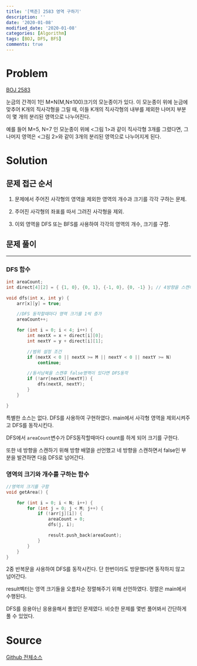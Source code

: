 ```yaml
---
title: '[백준] 2583 영역 구하기'
description: ''
date: '2020-01-08'
modified_date: '2020-01-08'
categories: [Algorithm]
tags: [BOJ, DFS, BFS]
comments: true
---
```


# Problem

[BOJ 2583](https://www.acmicpc.net/problem/2583)

눈금의 간격이 1인 M×N(M,N≤100)크기의 모눈종이가 있다. 이 모눈종이 위에 눈금에 맞추어 K개의 직사각형을 그릴 때, 이들 K개의 직사각형의 내부를 제외한 나머지 부분이 몇 개의 분리된 영역으로 나누어진다.

예를 들어 M=5, N=7 인 모눈종이 위에 <그림 1>과 같이 직사각형 3개를 그렸다면, 그 나머지 영역은 <그림 2>와 같이 3개의 분리된 영역으로 나누어지게 된다.

# Solution

## 문제 접근 순서

1. 문제에서 주어진 사각형의 영역을 제외한 영역의 개수과 크기를 각각 구하는 문제.

2. 주어진 사각형의 좌표를 따서 그려진 사각형을 제외.

3. 이외 영역을 DFS 또는 BFS를 사용하여 각각의 영역의 개수, 크기를 구함.

## 문제 풀이

---

### DFS 함수

```cpp
int areaCount;
int direct[4][2] = { {1, 0}, {0, 1}, {-1, 0}, {0, -1} }; // 4방향을 스캔하기 위한 방향배열

void dfs(int x, int y) {
	arr[x][y] = true;

	//DFS 동작할때마다 영역 크기를 1씩 증가
	areaCount++;

	for (int i = 0; i < 4; i++) {
		int nextX = x + direct[i][0];
		int nextY = y + direct[i][1];

		//범위 설정 조건
		if (nextX < 0 || nextX >= M || nextY < 0 || nextY >= N)
			continue;

		//동서남북을 스캔후 false영역이 있다면 DFS동작
		if (!arr[nextX][nextY]) {
			dfs(nextX, nextY);
		}
	}

}
```

특별한 소스는 없다. DFS를 사용하여 구현하였다. main에서 사각형 영역을 제외시켜주고 DFS를 동작시킨다.

DFS에서 `areaCount`변수가 DFS동작할때마다 count를 하게 되어 크기를 구한다.

또한 네 방향을 스캔하기 위해 방향 배열을 선언했고 네 방향을 스캔하면서 false인 부분을 발견하면 다음 DFS로 넘어간다.

### 영역의 크기와 개수를 구하는 함수

```cpp
//영역의 크기를 구함
void getArea() {

	for (int i = 0; i < N; i++) {
		for (int j = 0; j < M; j++) {
			if (!arr[j][i]) {
				areaCount = 0;
				dfs(j, i);

				result.push_back(areaCount);
			}
		}
	}
}
```

2중 반복문을 사용하여 DFS를 동작시킨다. 단 한번이라도 방문했다면 동작하지 않고 넘어간다.

result벡터는 영역 크기들을 오름차순 정렬해주기 위해 선언하였다. 정렬은 main에서 수행된다.

DFS를 응용아닌 응용을해서 풀었던 문제였다. 비슷한 문제를 몇번 풀어봐서 간단하게 풀 수 있었다.

# Source

[Github 전체소스](https://github.com/MinByeongChan/myMBC/blob/master/Codetest/baekjoon/2583_GetArea.cpp)
